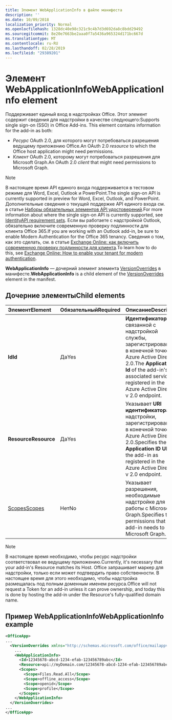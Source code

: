 ```yaml
---
title: Элемент WebApplicationInfo в файле манифеста
description: ''
ms.date: 10/09/2018
localization_priority: Normal
ms.openlocfilehash: 1328dc40e98c321c9c4b7d3d692da8c8bdd29492
ms.sourcegitcommit: 8e20e7663be2aaa0f7a5436a965324d171bc667d
ms.translationtype: MT
ms.contentlocale: ru-RU
ms.lasthandoff: 02/28/2019
ms.locfileid: "29389201"
---
```

# <a name="webapplicationinfo-element"></a><span data-ttu-id="edb95-102">Элемент WebApplicationInfo</span><span class="sxs-lookup"><span data-stu-id="edb95-102">WebApplicationInfo element</span></span>

<span data-ttu-id="edb95-103">Поддерживает единый вход в надстройках Office. Этот элемент содержит сведения для надстройки в качестве следующего:</span><span class="sxs-lookup"><span data-stu-id="edb95-103">Supports single sign-on (SSO) in Office Add-ins. This element contains information for the add-in as both:</span></span>

- <span data-ttu-id="edb95-104">*Ресурс* OAuth 2.0, для которого могут потребоваться разрешения ведущему приложению Office.</span><span class="sxs-lookup"><span data-stu-id="edb95-104">An OAuth 2.0 *resource* to which the Office host application might need permissions.</span></span>
- <span data-ttu-id="edb95-105">*Клиент* OAuth 2.0, которому могут потребоваться разрешения для Microsoft Graph.</span><span class="sxs-lookup"><span data-stu-id="edb95-105">An OAuth 2.0 *client* that might need permissions to Microsoft Graph.</span></span>

> [!NOTE]
> <span data-ttu-id="edb95-106">В настоящее время API единого входа поддерживается в тестовом режиме для Word, Excel, Outlook и PowerPoint.</span><span class="sxs-lookup"><span data-stu-id="edb95-106">The single sign-on API is currently supported in preview for Word, Excel, Outlook, and PowerPoint.</span></span> <span data-ttu-id="edb95-107">Дополнительные сведения о текущей поддержке API единого входа см. в статье [Наборы обязательных элементов API удостоверений](https://docs.microsoft.com/office/dev/add-ins/reference/requirement-sets/identity-api-requirement-sets).</span><span class="sxs-lookup"><span data-stu-id="edb95-107">For more information about where the single sign-on API is currently supported, see [IdentityAPI requirement sets](https://docs.microsoft.com/office/dev/add-ins/reference/requirement-sets/identity-api-requirement-sets).</span></span> <span data-ttu-id="edb95-108">Если вы работаете с надстройкой Outlook, обязательно включите современную проверку подлинности для клиента Office 365.</span><span class="sxs-lookup"><span data-stu-id="edb95-108">If you are working with an Outlook add-in, be sure to enable Modern Authentication for the Office 365 tenancy.</span></span> <span data-ttu-id="edb95-109">Сведения о том, как это сделать, см. в статье [Exchange Online: как включить современную проверку подлинности для клиента](https://social.technet.microsoft.com/wiki/contents/articles/32711.exchange-online-how-to-enable-your-tenant-for-modern-authentication.aspx).</span><span class="sxs-lookup"><span data-stu-id="edb95-109">To learn how to do this, see [Exchange Online: How to enable your tenant for modern authentication](https://social.technet.microsoft.com/wiki/contents/articles/32711.exchange-online-how-to-enable-your-tenant-for-modern-authentication.aspx).</span></span>

<span data-ttu-id="edb95-110">**WebApplicationInfo** — дочерний элемент элемента [VersionOverrides](versionoverrides.md) в манифесте.</span><span class="sxs-lookup"><span data-stu-id="edb95-110">**WebApplicationInfo** is a child element of the [VersionOverrides](versionoverrides.md) element in the manifest.</span></span>  

## <a name="child-elements"></a><span data-ttu-id="edb95-111">Дочерние элементы</span><span class="sxs-lookup"><span data-stu-id="edb95-111">Child elements</span></span>

|  <span data-ttu-id="edb95-112">Элемент</span><span class="sxs-lookup"><span data-stu-id="edb95-112">Element</span></span> |  <span data-ttu-id="edb95-113">Обязательный</span><span class="sxs-lookup"><span data-stu-id="edb95-113">Required</span></span>  |  <span data-ttu-id="edb95-114">Описание</span><span class="sxs-lookup"><span data-stu-id="edb95-114">Description</span></span>  |
|:-----|:-----|:-----|
|  <span data-ttu-id="edb95-115">**Id**</span><span class="sxs-lookup"><span data-stu-id="edb95-115">**Id**</span></span>    |  <span data-ttu-id="edb95-116">Да</span><span class="sxs-lookup"><span data-stu-id="edb95-116">Yes</span></span>   |  <span data-ttu-id="edb95-117">**Идентификатор** связанной с надстройкой службы, зарегистрированный в конечной точке Azure Active Directory 2.0.</span><span class="sxs-lookup"><span data-stu-id="edb95-117">The **Application Id** of the add-in's associated service as registered in the Azure Active Directory v 2.0 endpoint.</span></span>|
|  <span data-ttu-id="edb95-118">**Resource**</span><span class="sxs-lookup"><span data-stu-id="edb95-118">**Resource**</span></span>  |  <span data-ttu-id="edb95-119">Да</span><span class="sxs-lookup"><span data-stu-id="edb95-119">Yes</span></span>   |  <span data-ttu-id="edb95-120">Указывает **URI идентификатора** надстройки, зарегистрированный в конечной точке Azure Active Directory 2.0.</span><span class="sxs-lookup"><span data-stu-id="edb95-120">Specifies the **Application ID URI** of the add-in as registered in the Azure Active Directory v 2.0 endpoint.</span></span>|
|  [<span data-ttu-id="edb95-121">Scopes</span><span class="sxs-lookup"><span data-stu-id="edb95-121">Scopes</span></span>](scopes.md)                |  <span data-ttu-id="edb95-122">Нет</span><span class="sxs-lookup"><span data-stu-id="edb95-122">No</span></span>  |  <span data-ttu-id="edb95-123">Указывает разрешения, необходимые надстройке для работы с Microsoft Graph.</span><span class="sxs-lookup"><span data-stu-id="edb95-123">Specifies the permissions that the add-in needs to Microsoft Graph.</span></span>  |

> [!NOTE] 
> <span data-ttu-id="edb95-124">В настоящее время необходимо, чтобы ресурс надстройки соответствовал ее ведущему приложению.</span><span class="sxs-lookup"><span data-stu-id="edb95-124">Currently, it's necessary that your add-in's Resource matches its Host.</span></span> <span data-ttu-id="edb95-125">Office запрашивает маркер для надстройки, только если может подтвердить право собственности. В настоящее время для этого необходимо, чтобы надстройка размещалась под полным доменным именем ресурса.</span><span class="sxs-lookup"><span data-stu-id="edb95-125">Office will not request a Token for an add-in unless it can prove ownership, and today this is done by hosting the add-in under the Resource's fully-qualified domain name.</span></span>

## <a name="webapplicationinfo-example"></a><span data-ttu-id="edb95-126">Пример WebApplicationInfo</span><span class="sxs-lookup"><span data-stu-id="edb95-126">WebApplicationInfo example</span></span>

```xml
<OfficeApp>
...
  <VersionOverrides xmlns="http://schemas.microsoft.com/office/mailappversionoverrides" xsi:type="VersionOverridesV1_0">
    ...
    <WebApplicationInfo>
      <Id>12345678-abcd-1234-efab-123456789abc</Id>
      <Resource>api://myDomain.com/12345678-abcd-1234-efab-123456789abc<Resource>
      <Scopes>
        <Scope>Files.Read.All</Scope>
        <Scope>offline_access</Scope>
        <Scope>openid</Scope>
        <Scope>profile</Scope>        
      </Scopes>
    </WebApplicationInfo>
  </VersionOverrides>
...
</OfficeApp>
```
